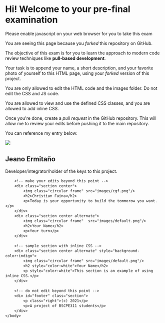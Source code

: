 <html>
    <head>
        <title>Softare Design Pre-final Exam</title>
        <script text='text/javascript' src='script.js'></script>
        <link rel="stylesheet" href="style.css"/>
    </head>
    <body>
        <div class="section">
            <h1 id="h1">Hi! Welcome to your pre-final examination</h1>
            <noscript><p class="warning">Please enable javascript on your web browser for you to take this exam</p></noscript>
            <p>You are seeing this page because you <em>forked</em> this repository on GitHub.</p>
            <p>The objective of this exam is for you to learn the approach to modern code review techniques like <strong>pull-based development</strong>.</p>
            <p>Your task is to append your name, a short description, and your favorite photo of yourself to this HTML page, using your <em>forked</em> version of this project.</p>
            <p>You are only allowed to edit the HTML code and the images folder. Do not edit the CSS and JS code.</p>
            <p>You are allowed to view and use the defined CSS classes, and you are allowed to add inline CSS.</p>
            <p>Once you're done, create a <em>pull request</em> in the GitHub repository. This will allow me to review your edits before pushing it to the main repository.</p>
            <p>You can reference my entry below:</p>
        </div>
        <div class="section center alternate">
            <img class="frame" src="images/jeano.jpg"/>
            <h2>Jeano Ermitaño</h2>
            <p>Developer/integrator/holder of the keys to this project.</p>
        </div>

        <!-- make your edits beyond this point -->
        <div class="section center">
            <img class="circular frame" src="images/cgf.png"/>
            <h2>Christian Faina</h2>
            <p>Today is your opportunity to build the tommorow you want.</p>
        </div>
        <div class="section center alternate">
            <img class="circular frame"  src="images/default.png"/>
            <h2>Your Name</h2>
            <p>Your turn</p>
        </div>

        <!-- sample section with inline CSS -->
        <div class="section center alternate" style="background-color:indigo">
            <img class="circular frame" src="images/default.png"/>
            <h2 style="color:white">Your Name</h2>
            <p style="color:white">This section is an example of using inline CSS.</p>
        </div>

        <!-- do not edit beyond this point -->
        <div id="footer" class="section">
            <p class="right">(c) 2021</p>
            <p>A project of BSCPE311 students</p>
        </div>
    </body>
</html>
